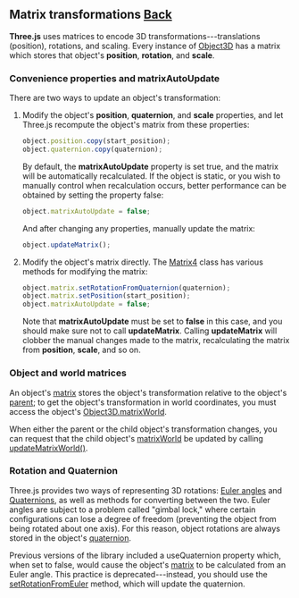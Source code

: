 ## Matrix transformations [Back](./../three.md)

**Three.js** uses matrices to encode 3D transformations---translations (position), rotations, and scaling. Every instance of [Object3D](http://threejs.org/docs/index.html#Reference/Core/Object3D) has a matrix which stores that object's **position**, **rotation**, and **scale**.

### Convenience properties and **matrixAutoUpdate**

There are two ways to update an object's transformation:

1. Modify the object's **position**, **quaternion**, and **scale** properties, and let Three.js recompute the object's matrix from these properties:
    ```js
    object.position.copy(start_position);
	object.quaternion.copy(quaternion);
    ```
    
    By default, the **matrixAutoUpdate** property is set true, and the matrix will be automatically recalculated. If the object is static, or you wish to manually control when recalculation occurs, better performance can be obtained by setting the property false:
    
    ```js
    object.matrixAutoUpdate = false;
    ```
    
    And after changing any properties, manually update the matrix:
    
    ```js
    object.updateMatrix();
    ```
2. Modify the object's matrix directly. The [Matrix4](http://threejs.org/docs/index.html#Reference/Math/Matrix4) class has various methods for modifying the matrix:
    ```js
    object.matrix.setRotationFromQuaternion(quaternion);
	object.matrix.setPosition(start_position);
	object.matrixAutoUpdate = false;
    ```
    
    Note that **matrixAutoUpdate** must be set to **false** in this case, and you should make sure not to call **updateMatrix**. Calling **updateMatrix** will clobber the manual changes made to the matrix, recalculating the matrix from **position**, **scale**, and so on.
    
### Object and world matrices

An object's [matrix](http://threejs.org/docs/index.html#Reference/Core/Object3D.matrix) stores the object's transformation relative to the object's [parent](http://threejs.org/docs/index.html#Reference/Core/Object3D.parent); to get the object's transformation in world coordinates, you must access the object's [Object3D.matrixWorld](http://threejs.org/docs/index.html#Reference/Core/Object3D.matrixWorld).

When either the parent or the child object's transformation changes, you can request that the child object's [matrixWorld](http://threejs.org/docs/index.html#Reference/Core/Object3D.matrixWorld) be updated by calling [updateMatrixWorld()](http://threejs.org/docs/index.html#Reference/Core/Object3D.updateMatrixWorld).

### Rotation and Quaternion

Three.js provides two ways of representing 3D rotations: [Euler angles](http://threejs.org/docs/index.html#Reference/Math/Euler) and [Quaternions](http://threejs.org/docs/index.html#Reference/Math/Quaternion), as well as methods for converting between the two. Euler angles are subject to a problem called "gimbal lock," where certain configurations can lose a degree of freedom (preventing the object from being rotated about one axis). For this reason, object rotations are always stored in the object's [quaternion](http://threejs.org/docs/index.html#Reference/Core/Object3D.quaternion).

Previous versions of the library included a useQuaternion property which, when set to false, would cause the object's [matrix](http://threejs.org/docs/index.html#Reference/Core/Object3D.matrix) to be calculated from an Euler angle. This practice is deprecated---instead, you should use the [setRotationFromEuler](http://threejs.org/docs/index.html#Reference/Core/Object3D.setRotationFromEuler) method, which will update the quaternion.



